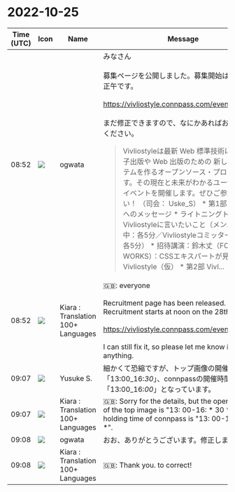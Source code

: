 # 2022-10-25

|Time (UTC)|Icon|Name|Message|
|---|---|---|---|
|08:52|![](https://avatars.slack-edge.com/2019-11-22/845042642576_070441337abaca9fb7b3_72.png)|ogwata|みなさん<br><br>募集ページを公開しました。募集開始は28日（金）正午です。<br><br><https://vivliostyle.connpass.com/event/264332/><br><br>まだ修正できますので、なにかあればお申し付けください。<br><blockquote>Vivliostyleは最新 Web 標準技術により、電子出版や Web 出版のための 新しい組版システムを作るオープンソース・プロジェクトです。その現在と未来がわかるユーザ／開発者イベントを開催します。ぜひご参加ください！ （司会： Uske_S） * 第1部 Vivliostyleへのメッセージ * ライトニングトーク：Vivliostyleに言いたいこと（メンバー調整中：各5分／Vivliostyleコミッターから回答各5分） * 招待講演：鈴木丈（FONT WORKS）：CSSエキスパートが見極めるVivliostyle（仮） * 第2部 Vivl...</blockquote>|
|08:52|![](https://avatars.slack-edge.com/2021-08-02/2324149410423_2aa7423c4133ecb9f168_72.png)|Kiara : Translation 100+ Languages|🇬🇧: everyone<br><br>Recruitment page has been released. Recruitment starts at noon on the 28th (Friday).<br><br><https://vivliostyle.connpass.com/event/264332/><br><br>I can still fix it, so please let me know if there is anything.|
|09:07|![](https://avatars.slack-edge.com/2020-10-27/1455123835683_dbf567e9fc6aaf7280b1_72.jpg)|Yusuke S.|細かくて恐縮ですが、トップ画像の開催時間が「13:00_16:*30*」、connpassの開催時間が「13:00_16:*00*」となっています。|
|09:07|![](https://avatars.slack-edge.com/2021-08-02/2324149410423_2aa7423c4133ecb9f168_72.png)|Kiara : Translation 100+ Languages|🇬🇧: Sorry for the details, but the opening time of the top image is "13: 00-16: * 30 *", and the holding time of connpass is "13: 00-16: * 00 *".|
|09:08|![](https://avatars.slack-edge.com/2019-11-22/845042642576_070441337abaca9fb7b3_72.png)|ogwata|おお、ありがとうございます。修正します！|
|09:08|![](https://avatars.slack-edge.com/2021-08-02/2324149410423_2aa7423c4133ecb9f168_72.png)|Kiara : Translation 100+ Languages|🇬🇧: Thank you. to correct!|
